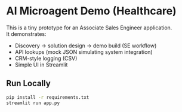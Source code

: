 
# AI Microagent Demo (Healthcare)

This is a tiny prototype for an Associate Sales Engineer application.  
It demonstrates:
- Discovery -> solution design -> demo build (SE workflow)
- API lookups (mock JSON simulating system integration)
- CRM-style logging (CSV)
- Simple UI in Streamlit

## Run Locally
```bash
pip install -r requirements.txt
streamlit run app.py
```
